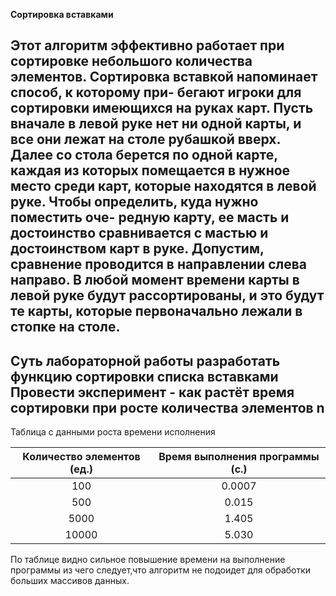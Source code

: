    **Сортировка вставками**
  
  Этот алгоритм эффективно работает при сортировке небольшого
количества элементов. Сортировка вставкой напоминает способ, к которому при-
бегают игроки для сортировки имеющихся на руках карт. Пусть вначале в левой
руке нет ни одной карты, и все они лежат на столе рубашкой вверх. Далее со стола
берется по одной карте, каждая из которых помещается в нужное место среди карт,
которые находятся в левой руке. Чтобы определить, куда нужно поместить оче-
редную карту, ее масть и достоинство сравнивается с мастью и достоинством карт
в руке. Допустим, сравнение проводится в направлении слева направо.
В любой момент времени карты в левой руке будут рассортированы, и это будут
те карты, которые первоначально лежали в стопке на столе.
------------------------------------------------
Суть лабораторной работы разработать функцию сортировки списка вставками
Провести эксперимент - как растёт время сортировки при росте количества элементов n
------------------------------------------------
Таблица с данными роста времени исполнения

| Количество элементов (ед.) | Время выполнения программы (с.)  |
| :-------------------------:|:--------------------------------:|
| 100                        |0.0007                            |
| 500                        |0.015                             |
| 5000                       |1.405                             |
| 10000                      |5.030                             |

По таблице видно сильное повышение времени на выполнение программы из чего следует,что алгоритм не подоидет для обработки больших массивов данных.
